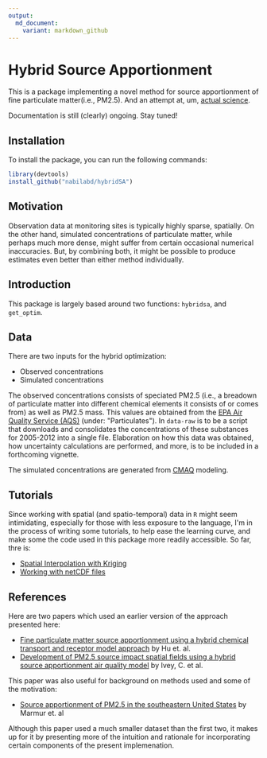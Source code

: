 ```yaml
---
output:
  md_document:
    variant: markdown_github
---
```


<!-- README.md is generated from README.Rmd. Please edit that file -->




# Hybrid Source Apportionment

This is a package implementing a novel method for source apportionment of fine particulate matter(i.e., PM2.5). And an attempt at, um, [actual science](http://simplystatistics.org/2013/01/23/statisticians-and-computer-scientists-if-there-is-no-code-there-is-no-paper/).

Documentation is still (clearly) ongoing. Stay tuned!

## Installation

To install the package, you can run the following commands:


```r
library(devtools)
install_github("nabilabd/hybridSA")
```


## Motivation

Observation data at monitoring sites is typically highly sparse, spatially. On the other hand, simulated concentrations of particulate matter, while perhaps much more dense, might suffer from certain occasional numerical inaccuracies. But, by combining both, it might be possible to produce estimates even better than either method individually. 


## Introduction






This package is largely based around two functions: `hybridsa`, and `get_optim`.


## Data

There are two inputs for the hybrid optimization: 

* Observed concentrations
* Simulated concentrations

The observed concentrations consists of speciated PM2.5 (i.e., a breadown of particulate matter into different chemical elements it consists of or comes from) as well as PM2.5 mass. This values are obtained from the [EPA Air Quality Service (AQS)](http://aqsdr1.epa.gov/aqsweb/aqstmp/airdata/download_files.html#Daily) (under: "Particulates"). In `data-raw` is to be a script that downloads and consolidates the concentrations of these substances for 2005-2012 into a single file. Elaboration on how this data was obtained, how uncertainty calculations are performed, and more, is to be included in a forthcoming vignette.

The simulated concentrations are generated from [CMAQ](https://www.cmascenter.org/cmaq/) modeling. 

## Tutorials 

Since working with spatial (and spatio-temporal) data in `R` might seem intimidating, especially for those with less exposure to the language, I'm in the process of writing some tutorials, to help ease the learning curve, and make some the code used in this package more readily accessible. So far, thre is: 
* [Spatial Interpolation with Kriging](http://rpubs.com/nabilabd/118172) 
* [Working with netCDF files](http://rpubs.com/nabilabd/119121)


## References

Here are two papers which used an earlier version of the approach presented here: 
* [Fine particulate matter source apportionment using a hybrid chemical transport and receptor model approach](http://atmos-chem-phys.net/14/5415/2014/) by Hu et. al.
* [Development of PM2.5 source impact spatial fields using a hybrid source apportionment air quality model](http://www.geosci-model-dev.net/8/2153/2015/gmd-8-2153-2015.html) by Ivey, C. et al.

This paper was also useful for background on methods used and some of the motivation:
* [Source apportionment of PM2.5 in the southeastern United States](http://cfpub.epa.gov/ncer_abstracts/index.cfm/fuseaction/display.pubFullText/publication_id/45383) by Marmur et. al

Although this paper used a much smaller dataset than the first two, it makes up for it by presenting more of the intuition and rationale for incorporating certain components of the present implemenation.
